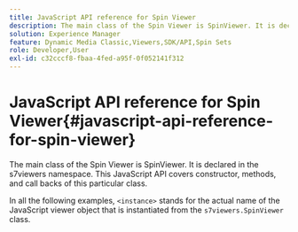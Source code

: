 ```yaml
---
title: JavaScript API reference for Spin Viewer
description: The main class of the Spin Viewer is SpinViewer. It is declared in the s7viewers namespace. This JavaScript API covers constructor, methods, and call backs of this particular class.
solution: Experience Manager
feature: Dynamic Media Classic,Viewers,SDK/API,Spin Sets
role: Developer,User
exl-id: c32cccf8-fbaa-4fed-a95f-0f052141f312
---
```

# JavaScript API reference for Spin Viewer{#javascript-api-reference-for-spin-viewer}

The main class of the Spin Viewer is SpinViewer. It is declared in the s7viewers namespace. This JavaScript API covers constructor, methods, and call backs of this particular class.

In all the following examples, `<instance>` stands for the actual name of the JavaScript viewer object that is instantiated from the `s7viewers.SpinViewer` class.
